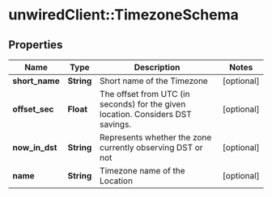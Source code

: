 # unwiredClient::TimezoneSchema

## Properties
Name | Type | Description | Notes
------------ | ------------- | ------------- | -------------
**short_name** | **String** | Short name of the Timezone | [optional] 
**offset_sec** | **Float** | The offset from UTC (in seconds) for the given location. Considers DST savings. | [optional] 
**now_in_dst** | **String** | Represents whether the zone currently observing DST or not | [optional] 
**name** | **String** | Timezone name of the Location | [optional] 


